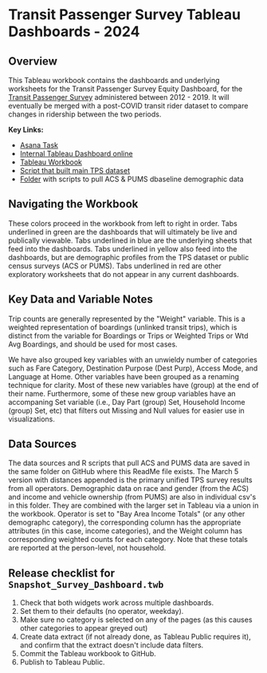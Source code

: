 # Transit Passenger Survey Tableau Dashboards - 2024
## Overview
This Tableau workbook contains the dashboards and underlying worksheets for the Transit Passenger Survey Equity Dashboard, for the [Transit Passenger Survey](https://bayareametro.github.io/transit-passenger-surveys/) administered between 2012 - 2019. 
It will eventually be merged with a post-COVID transit rider dataset to compare changes in ridership between the two periods. 

**Key Links:**
- [Asana Task](https://app.asana.com/0/12291104512642/1206214494718647/f)
- [Internal Tableau Dashboard online](https://10ay.online.tableau.com/#/site/metropolitantransportationcommission/views/TransitPassengerSurveyDraft7_22_DRAFT/LandingPage?:iid=1)
- [Tableau Workbook](https://github.com/BayAreaMetro/transit-passenger-surveys/blob/master/summaries/Kyler_Full%20TPS%20Dataset%20with%20Distances%20Appended.twb)
- [Script that built main TPS dataset](https://github.com/BayAreaMetro/transit-passenger-surveys/blob/master/make-uniform/production/Build_Full_Public_Database_with_Distances_Appended_from_Combined.R)
- [Folder](https://github.com/BayAreaMetro/transit-passenger-surveys/tree/master/summaries/Tableau%20Dashboards) with scripts to pull ACS & PUMS dbaseline demographic data

## Navigating the Workbook
These colors proceed in the workbook from left to right in order. 
Tabs underlined in green are the dashboards that will ultimately be live and publically viewable. 
Tabs underlined in blue are the underlying sheets that feed into the dashboards. 
Tabs underlined in yellow also feed into the dashboards, but are demographic profiles from the TPS dataset or public census surveys (ACS or PUMS).
Tabs underlined in red are other exploratory worksheets that do not appear in any current dashboards. 

## Key Data and Variable Notes
Trip counts are generally represented by the "Weight" variable. This is a weighted representation of boardings (unlinked transit trips), which is distinct from the variable for Boardings or Trips or Weighted Trips or Wtd Avg Boardings, and should be used for most cases. 

We have also grouped key variables with an unwieldy number of categories such as Fare Category, Destination Purpose (Dest Purp), Access Mode, and Language at Home. Other variables have been grouped as a renaming technique for clarity. Most of these new variables have (group) at the end of their name. Furthermore, some of these new group variables have an accompaning Set variable (i.e., Day Part (group) Set, Household Income (group) Set, etc) that filters out Missing and Null values for easier use in visualizations. 

## Data Sources
The data sources and R scripts that pull ACS and PUMS data are saved in the same folder on GitHub where this ReadMe file exists. The March 5 version with distances appended is the primary unified TPS survey results from all operators. Demographic data on race and gender (from the ACS) and income and vehicle ownership (from PUMS) are also in individual csv's in this folder. They are combined with the larger set in Tableau via a union in the workbook. Operator is set to "Bay Area Income Totals" (or any other demographc category), the corresponding column has the appropriate attributes (in this case, income categories), and the Weight column has corresponding weighted counts for each category. Note that these totals are reported at the person-level, not household. 

## Release checklist for `Snapshot_Survey_Dashboard.twb`
1. Check that both widgets work across multiple dashboards.  
2. Set them to their defaults (no operator, weekday).  
3. Make sure no category is selected on any of the pages (as this causes other categories to appear greyed out)  
4. Create data extract (if not already done, as Tableau Public requires it), and confirm that the extract doesn't include data filters.  
5. Commit the Tableau workbook to GitHub.  
6. Publish to Tableau Public.  
